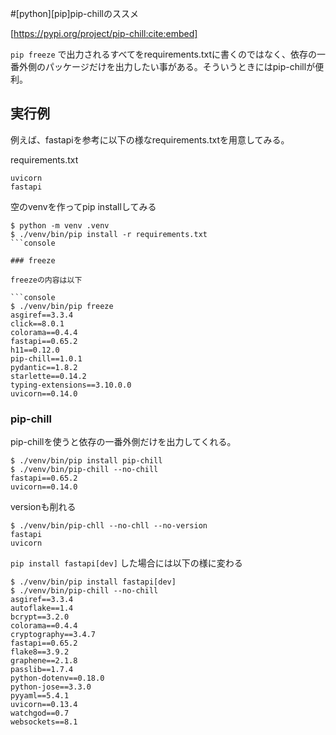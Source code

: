 #[python][pip]pip-chillのススメ

[https://pypi.org/project/pip-chill:cite:embed]

`pip freeze` で出力されるすべてをrequirements.txtに書くのではなく、依存の一番外側のパッケージだけを出力したい事がある。そういうときにはpip-chillが便利。

## 実行例

例えば、fastapiを参考に以下の様なrequirements.txtを用意してみる。

requirements.txt

```
uvicorn
fastapi
```

空のvenvを作ってpip installしてみる

```console
$ python -m venv .venv
$ ./venv/bin/pip install -r requirements.txt
```console

### freeze

freezeの内容は以下

```console
$ ./venv/bin/pip freeze
asgiref==3.3.4
click==8.0.1
colorama==0.4.4
fastapi==0.65.2
h11==0.12.0
pip-chill==1.0.1
pydantic==1.8.2
starlette==0.14.2
typing-extensions==3.10.0.0
uvicorn==0.14.0
```

### pip-chill

pip-chillを使うと依存の一番外側だけを出力してくれる。

```console
$ ./venv/bin/pip install pip-chill
$ ./venv/bin/pip-chill --no-chill
fastapi==0.65.2
uvicorn==0.14.0
```

versionも削れる

```console
$ ./venv/bin/pip-chll --no-chll --no-version
fastapi
uvicorn
```


`pip install fastapi[dev]` した場合には以下の様に変わる

```console
$ ./venv/bin/pip install fastapi[dev]
$ ./venv/bin/pip-chill --no-chill
asgiref==3.3.4
autoflake==1.4
bcrypt==3.2.0
colorama==0.4.4
cryptography==3.4.7
fastapi==0.65.2
flake8==3.9.2
graphene==2.1.8
passlib==1.7.4
python-dotenv==0.18.0
python-jose==3.3.0
pyyaml==5.4.1
uvicorn==0.13.4
watchgod==0.7
websockets==8.1
```
